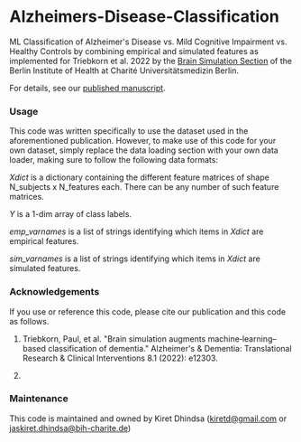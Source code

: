 # Alzheimers-Disease-Classification
ML Classification of Alzheimer's Disease vs. Mild Cognitive Impairment vs. Healthy Controls by combining empirical and simulated features as implemented for Triebkorn et al. 2022 by the [Brain Simulation Section](https://www.brainsimulation.org/bsw/) of the Berlin Institute of Health at Charité Universitätsmedizin Berlin. 

For details, see our [published manuscript](https://alz-journals.onlinelibrary.wiley.com/doi/full/10.1002/trc2.12303).

### Usage
This code was written specifically to use the dataset used in the aforementioned publication. However, to make use of this code for your own dataset, simply replace the data loading section with your own data loader, making sure to follow the following data formats:

*Xdict* is a dictionary containing the different feature matrices of shape N_subjects x N_features each. There can be any number of such feature matrices.

*Y* is a 1-dim array of class labels.

*emp_varnames* is a list of strings identifying which items in *Xdict* are empirical features.

*sim_varnames* is a list of strings identifying which items in *Xdict* are simulated features.

### Acknowledgements
If you use or reference this code, please cite our publication and this code as follows.

1. Triebkorn, Paul, et al. "Brain simulation augments machine‐learning–based classification 
of dementia." Alzheimer's & Dementia: Translational Research & Clinical Interventions 
8.1 (2022): e12303.

2. 

### Maintenance
This code is maintained and owned by Kiret Dhindsa (kiretd@gmail.com or jaskiret.dhindsa@bih-charite.de)
